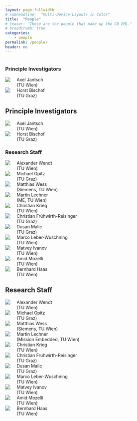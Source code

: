 ```yaml
---
layout: page-fullwidth
# subheadline:  "Multi-Device Layouts in Color"
title:  "People"
# teaser: "These are the people that make up the CD EML."
# breadcrumb: true
categories:
    - people
permalink: /people/
header: no
---
```




<div class="show-for-small">
    <div class="row">
        <div class="small-12 columns">
            <h3>Principle Investigators</h3>
        </div><!-- /.small-12.columns -->
    </div>
    <div class="row">
    <div class="small-2 columns">
        <img src="{{ site.urlimg }}/people/AxelJantsch.jpg">
		Axel Jantsch
		<br>(TU Wien)
    </div>
    <div class="small-2 columns">
        <img src="{{ site.urlimg }}/people/HorstBischof.jpg">
Horst Bischof
<br>(TU Graz)
    </div>
    <div class="small-8 columns">
    </div>
  </div>
</div>

<div class="show-for-large-up">
    <div class="row">
        <div class="small-12 columns">
            <h2>Principle Investigators</h2>
        </div><!-- /.small-12.columns -->
    </div>

<div class="row">
  <div class="large-2 columns">
    <img src="{{ site.urlimg }}/people/AxelJantsch.jpg">
		Axel Jantsch
		<br>(TU Wien)
  </div>
  <div class="large-2 columns">
    <img src="{{ site.urlimg }}/people/HorstBischof.jpg">
Horst Bischof
<br>(TU Graz)
  </div>
  <div class="large-8 columns">
  </div>
</div>

<div class="show-for-small">
    <div class="row">
        <div class="small-12 columns">
            <h3>Research Staff</h3>
        </div><!-- /.small-12.columns -->
    </div>
    <div class="row">
    <div class="small-2 columns">
        <img src="{{ site.urlimg }}/people/AlexanderWendt.jpg">
Alexander Wendt
<br>(TU Wien)
    </div>
    <div class="small-2 columns">
        <img src="{{ site.urlimg }}/people/MichaelOpitz.png">
Michael Opitz
<br>(TU Graz)
    </div>
    <div class="small-2 columns">
        <img src="{{ site.urlimg }}/people/MatthiasWess.png">
Matthias Wess
<br>(Siemens, TU Wien)
    </div>
    <div class="small-2 columns">
        <img src="{{ site.urlimg }}/people/MartinLechner.jpg">
Martin Lechner
<br>(ME, TU Wien)
    </div>
    <div class="small-2 columns">
        <img src="{{ site.urlimg }}/people/ChristianKrieg.jpg">
Christian Krieg
<br>(TU Wien)
    </div>
    <div class="small-2 columns">
        <img src="{{ site.urlimg }}/people/ChristianFruwirthReisinger.jpg">
Christian Frühwirth-Reisinger
<br>(TU Graz) 
    </div>
  </div>
  <div class="row">
    <div class="small-2 columns">
        <img src="{{ site.urlimg }}/people/DusanMalic.png">
Dusan Malic
<br>(TU Graz)
    </div>
    <div class="small-2 columns">
        <img src="{{ site.urlimg }}/people/person-icon.png">
Marco Leber-Wuschning
<br>(TU Wien)
    </div>
    <div class="small-2 columns">
        <img src="{{ site.urlimg }}/people/MatveyIvanov.png">
Matvey Ivanov
<br>(TU Wien)
    </div>
    <div class="small-2 columns">
        <img src="{{ site.urlimg }}/people/AmidMozelli.jpg">
Amid Mozelli
<br>(TU Wien)
    </div>
    <div class="small-2 columns">
        <img src="{{ site.urlimg }}/people/person-icon.png">
Bernhard Haas
<br>(TU Wien)
    </div>
    <div class="small-2 columns">
    </div>
  </div>
</div>

<div class="show-for-large-up">
    <div class="row">
        <div class="small-12 columns">
            <h2>Research Staff</h2>
        </div><!-- /.small-12.columns -->
    </div>

<div class="row">
    <div class="large-2 columns">
        <img src="{{ site.urlimg }}/people/AlexanderWendt.jpg">
Alexander Wendt
<br>(TU Wien)
    </div>
    <div class="large-2 columns">
        <img src="{{ site.urlimg }}/people/MichaelOpitz.png">
Michael Opitz
<br>(TU Graz)
    </div>
    <div class="large-2 columns">
        <img src="{{ site.urlimg }}/people/MatthiasWess.png">
Matthias Wess
<br>(Siemens, TU Wien)
    </div>
    <div class="large-2 columns">
        <img src="{{ site.urlimg }}/people/MartinLechner.jpg">
Martin Lechner
<br>(Mission Embedded, TU Wien)
    </div>
    <div class="large-2 columns">
        <img src="{{ site.urlimg }}/people/ChristianKrieg.jpg">
Christian Krieg
<br>(TU Wien)
    </div>
    <div class="large-2 columns">
        <img src="{{ site.urlimg }}/people/ChristianFruwirthReisinger.jpg">
Christian Fruhwirth-Reisinger
<br>(TU Graz) 
    </div>
  </div>
  
  <div class="row">
    <div class="large-2 columns">
        <img src="{{ site.urlimg }}/people/DusanMalic.png">
Dusan Malic
<br>(TU Graz)
    </div>
    <div class="large-2 columns">
        <img src="{{ site.urlimg }}/people/person-icon.png">
Marco Leber-Wuschning
<br>(TU Wien)
    </div>
    <div class="large-2 columns">
        <img src="{{ site.urlimg }}/people/MatveyIvanov.png">
Matvey Ivanov
<br>(TU Wien)
    </div>
    <div class="large-2 columns">
        <img src="{{ site.urlimg }}/people/AmidMozelli.jpg">
Amid Mozelli
<br>(TU Wien)
    </div>
    <div class="large-2 columns">
        <img src="{{ site.urlimg }}/people/person-icon.png">
Bernhard Haas
<br>(TU Wien)
    </div>
    <div class="large-2 columns">
    </div>
  </div>
  
</div>

